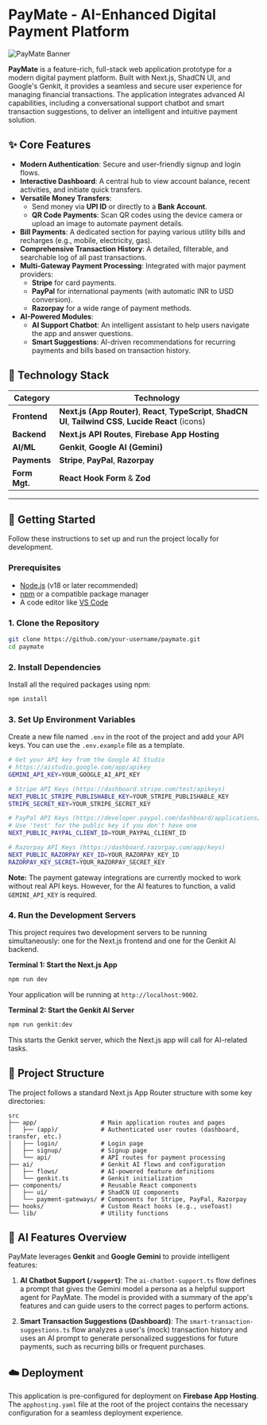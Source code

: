 # PayMate - AI-Enhanced Digital Payment Platform

![PayMate Banner](https://placehold.co/1200x400.png)

**PayMate** is a feature-rich, full-stack web application prototype for a modern digital payment platform. Built with Next.js, ShadCN UI, and Google's Genkit, it provides a seamless and secure user experience for managing financial transactions. The application integrates advanced AI capabilities, including a conversational support chatbot and smart transaction suggestions, to deliver an intelligent and intuitive payment solution.

## ✨ Core Features

- **Modern Authentication**: Secure and user-friendly signup and login flows.
- **Interactive Dashboard**: A central hub to view account balance, recent activities, and initiate quick transfers.
- **Versatile Money Transfers**:
    - Send money via **UPI ID** or directly to a **Bank Account**.
    - **QR Code Payments**: Scan QR codes using the device camera or upload an image to automate payment details.
- **Bill Payments**: A dedicated section for paying various utility bills and recharges (e.g., mobile, electricity, gas).
- **Comprehensive Transaction History**: A detailed, filterable, and searchable log of all past transactions.
- **Multi-Gateway Payment Processing**: Integrated with major payment providers:
    - **Stripe** for card payments.
    - **PayPal** for international payments (with automatic INR to USD conversion).
    - **Razorpay** for a wide range of payment methods.
- **AI-Powered Modules**:
    - **AI Support Chatbot**: An intelligent assistant to help users navigate the app and answer questions.
    - **Smart Suggestions**: AI-driven recommendations for recurring payments and bills based on transaction history.

## 🚀 Technology Stack

| Category      | Technology                                                                                                  |
|---------------|-------------------------------------------------------------------------------------------------------------|
| **Frontend**  | **Next.js (App Router)**, **React**, **TypeScript**, **ShadCN UI**, **Tailwind CSS**, **Lucide React** (icons) |
| **Backend**   | **Next.js API Routes**, **Firebase App Hosting**                                                            |
| **AI/ML**     | **Genkit**, **Google AI (Gemini)**                                                                            |
| **Payments**  | **Stripe**, **PayPal**, **Razorpay**                                                                        |
| **Form Mgt.** | **React Hook Form** & **Zod**                                                                               |

---

## 🏁 Getting Started

Follow these instructions to set up and run the project locally for development.

### Prerequisites

- [Node.js](https://nodejs.org/en) (v18 or later recommended)
- [npm](https://www.npmjs.com/) or a compatible package manager
- A code editor like [VS Code](https://code.visualstudio.com/)

### 1. Clone the Repository

```bash
git clone https://github.com/your-username/paymate.git
cd paymate
```

### 2. Install Dependencies

Install all the required packages using npm:

```bash
npm install
```

### 3. Set Up Environment Variables

Create a new file named `.env` in the root of the project and add your API keys. You can use the `.env.example` file as a template.

```bash
# Get your API key from the Google AI Studio
# https://aistudio.google.com/app/apikey
GEMINI_API_KEY=YOUR_GOOGLE_AI_API_KEY

# Stripe API Keys (https://dashboard.stripe.com/test/apikeys)
NEXT_PUBLIC_STRIPE_PUBLISHABLE_KEY=YOUR_STRIPE_PUBLISHABLE_KEY
STRIPE_SECRET_KEY=YOUR_STRIPE_SECRET_KEY

# PayPal API Keys (https://developer.paypal.com/dashboard/applications/sandbox)
# Use 'test' for the public key if you don't have one
NEXT_PUBLIC_PAYPAL_CLIENT_ID=YOUR_PAYPAL_CLIENT_ID

# Razorpay API Keys (https://dashboard.razorpay.com/app/keys)
NEXT_PUBLIC_RAZORPAY_KEY_ID=YOUR_RAZORPAY_KEY_ID
RAZORPAY_KEY_SECRET=YOUR_RAZORPAY_SECRET_KEY
```
**Note:** The payment gateway integrations are currently mocked to work without real API keys. However, for the AI features to function, a valid `GEMINI_API_KEY` is required.

### 4. Run the Development Servers

This project requires two development servers to be running simultaneously: one for the Next.js frontend and one for the Genkit AI backend.

**Terminal 1: Start the Next.js App**
```bash
npm run dev
```
Your application will be running at `http://localhost:9002`.

**Terminal 2: Start the Genkit AI Server**
```bash
npm run genkit:dev
```
This starts the Genkit server, which the Next.js app will call for AI-related tasks.

## 📂 Project Structure

The project follows a standard Next.js App Router structure with some key directories:

```
src
├── app/                  # Main application routes and pages
│   ├── (app)/            # Authenticated user routes (dashboard, transfer, etc.)
│   ├── login/            # Login page
│   ├── signup/           # Signup page
│   └── api/              # API routes for payment processing
├── ai/                   # Genkit AI flows and configuration
│   ├── flows/            # AI-powered feature definitions
│   └── genkit.ts         # Genkit initialization
├── components/           # Reusable React components
│   ├── ui/               # ShadCN UI components
│   └── payment-gateways/ # Components for Stripe, PayPal, Razorpay
├── hooks/                # Custom React hooks (e.g., useToast)
└── lib/                  # Utility functions
```

## 🤖 AI Features Overview

PayMate leverages **Genkit** and **Google Gemini** to provide intelligent features:

1.  **AI Chatbot Support (`/support`)**: The `ai-chatbot-support.ts` flow defines a prompt that gives the Gemini model a persona as a helpful support agent for PayMate. The model is provided with a summary of the app's features and can guide users to the correct pages to perform actions.

2.  **Smart Transaction Suggestions (Dashboard)**: The `smart-transaction-suggestions.ts` flow analyzes a user's (mock) transaction history and uses an AI prompt to generate personalized suggestions for future payments, such as recurring bills or frequent purchases.

## ☁️ Deployment

This application is pre-configured for deployment on **Firebase App Hosting**. The `apphosting.yaml` file at the root of the project contains the necessary configuration for a seamless deployment experience.
